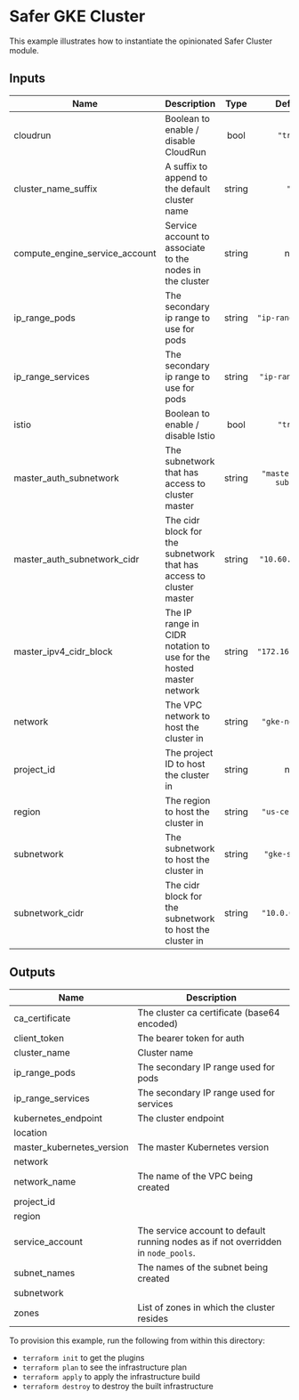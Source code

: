 # Safer GKE Cluster

This example illustrates how to instantiate the opinionated Safer Cluster module.

<!-- BEGINNING OF PRE-COMMIT-TERRAFORM DOCS HOOK -->
## Inputs

| Name | Description | Type | Default | Required |
|------|-------------|:----:|:-----:|:-----:|
| cloudrun | Boolean to enable / disable CloudRun | bool | `"true"` | no |
| cluster\_name\_suffix | A suffix to append to the default cluster name | string | `""` | no |
| compute\_engine\_service\_account | Service account to associate to the nodes in the cluster | string | n/a | yes |
| ip\_range\_pods | The secondary ip range to use for pods | string | `"ip-range-pods"` | no |
| ip\_range\_services | The secondary ip range to use for pods | string | `"ip-range-scv"` | no |
| istio | Boolean to enable / disable Istio | bool | `"true"` | no |
| master\_auth\_subnetwork | The subnetwork that has access to cluster master | string | `"master-auth-subnet"` | no |
| master\_auth\_subnetwork\_cidr | The cidr block for the subnetwork that has access to cluster master | string | `"10.60.0.0/17"` | no |
| master\_ipv4\_cidr\_block | The IP range in CIDR notation to use for the hosted master network | string | `"172.16.0.0/28"` | no |
| network | The VPC network to host the cluster in | string | `"gke-network"` | no |
| project\_id | The project ID to host the cluster in | string | n/a | yes |
| region | The region to host the cluster in | string | `"us-central1"` | no |
| subnetwork | The subnetwork to host the cluster in | string | `"gke-subnet"` | no |
| subnetwork\_cidr | The cidr block for the subnetwork to host the cluster in | string | `"10.0.0.0/17"` | no |

## Outputs

| Name | Description |
|------|-------------|
| ca\_certificate | The cluster ca certificate (base64 encoded) |
| client\_token | The bearer token for auth |
| cluster\_name | Cluster name |
| ip\_range\_pods | The secondary IP range used for pods |
| ip\_range\_services | The secondary IP range used for services |
| kubernetes\_endpoint | The cluster endpoint |
| location |  |
| master\_kubernetes\_version | The master Kubernetes version |
| network |  |
| network\_name | The name of the VPC being created |
| project\_id |  |
| region |  |
| service\_account | The service account to default running nodes as if not overridden in `node_pools`. |
| subnet\_names | The names of the subnet being created |
| subnetwork |  |
| zones | List of zones in which the cluster resides |

<!-- END OF PRE-COMMIT-TERRAFORM DOCS HOOK -->

To provision this example, run the following from within this directory:
- `terraform init` to get the plugins
- `terraform plan` to see the infrastructure plan
- `terraform apply` to apply the infrastructure build
- `terraform destroy` to destroy the built infrastructure

